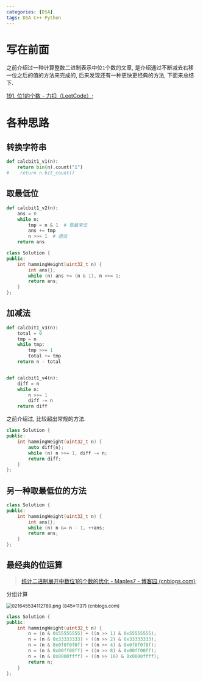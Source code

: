 ```yaml
---
categories: [DSA]
tags: DSA C++ Python
---
```


# 写在前面

之前介绍过一种计算整数二进制表示中位`1`个数的文章, 是介绍通过不断减去右移一位之后的值的方法来完成的, 后来发现还有一种更快更经典的方法, 下面来总结下. 

[191. 位1的个数 - 力扣（LeetCode）](https://leetcode.cn/problems/number-of-1-bits/);

# 各种思路



## 转换字符串

```python
def calcbit1_v1(n):
    return bin(n).count("1")
#    return n.bit_count()
```

## 取最低位

```python
def calcbit1_v2(n):
    ans = 0
    while n:
        tmp = n & 1  # 取最末位
        ans += tmp
        n >>= 1  # 进位
    return ans
```

```cpp
class Solution {
public:
    int hammingWeight(uint32_t n) {
        int ans{};
        while (n) ans += (n & 1), n >>= 1;
        return ans;
    }
};
```



## 加减法

```python
def calcbit1_v3(n):
    total = 0
    tmp = n
    while tmp:
        tmp >>= 1
        total += tmp
    return n - total


def calcbit1_v4(n):
    diff = n
    while n:
        n >>= 1
        diff -= n
    return diff
```

之前介绍过, 比较超出常规的方法. 

```cpp
class Solution {
public:
    int hammingWeight(uint32_t n) {
        auto diff{n};
        while (n) n >>= 1, diff -= n;
        return diff;
    }
};
```



## 另一种取最低位的方法

```cpp
class Solution {
public:
    int hammingWeight(uint32_t n) {
        int ans{};
        while (n) n &= n - 1, ++ans;
        return ans;
    }
};
```



## 最经典的位运算

>   [统计二进制展开中数位1的个数的优化 - Maples7 - 博客园 (cnblogs.com)](https://www.cnblogs.com/maples7/archive/2015/05/02/4472208.html);

分组计算

<img src="https://images0.cnblogs.com/blog2015/683642/201505/021645534112789.png" alt="021645534112789.png (845×1137) (cnblogs.com)" style="zoom:87%;" />

```cpp
class Solution {
public:
    int hammingWeight(uint32_t n) {
        n = (n & 0x55555555) + ((n >> 1) & 0x55555555);
        n = (n & 0x33333333) + ((n >> 2) & 0x33333333);
        n = (n & 0x0f0f0f0f) + ((n >> 4) & 0x0f0f0f0f);
        n = (n & 0x00ff00ff) + ((n >> 8) & 0x00ff00ff);
        n = (n & 0x0000ffff) + ((n >> 16) & 0x0000ffff);
        return n;
    }
};
```

